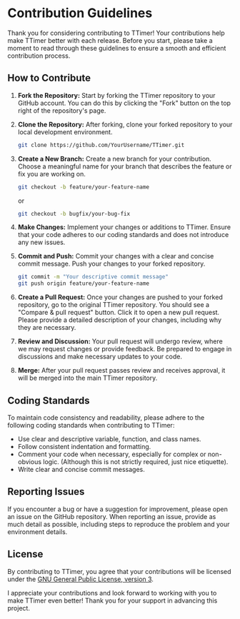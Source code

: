 # Contribution Guidelines

Thank you for considering contributing to TTimer! Your contributions help make TTimer better with each release. Before you start, please take a moment to read through these guidelines to ensure a smooth and efficient contribution process.

## How to Contribute

1. **Fork the Repository:** Start by forking the TTimer repository to your GitHub account. You can do this by clicking the "Fork" button on the top right of the repository's page.

2. **Clone the Repository:** After forking, clone your forked repository to your local development environment.

   ```bash
   git clone https://github.com/YourUsername/TTimer.git
   ```

3. **Create a New Branch:** Create a new branch for your contribution. Choose a meaningful name for your branch that describes the feature or fix you are working on.

   ```bash
   git checkout -b feature/your-feature-name
   ```

   or

   ```bash
   git checkout -b bugfix/your-bug-fix
   ```

4. **Make Changes:** Implement your changes or additions to TTimer. Ensure that your code adheres to our coding standards and does not introduce any new issues.

5. **Commit and Push:** Commit your changes with a clear and concise commit message. Push your changes to your forked repository.

   ```bash
   git commit -m "Your descriptive commit message"
   git push origin feature/your-feature-name
   ```

6. **Create a Pull Request:** Once your changes are pushed to your forked repository, go to the original TTimer repository. You should see a "Compare & pull request" button. Click it to open a new pull request. Please provide a detailed description of your changes, including why they are necessary.

7. **Review and Discussion:** Your pull request will undergo review, where we may request changes or provide feedback. Be prepared to engage in discussions and make necessary updates to your code.

8. **Merge:** After your pull request passes review and receives approval, it will be merged into the main TTimer repository.

## Coding Standards

To maintain code consistency and readability, please adhere to the following coding standards when contributing to TTimer:

- Use clear and descriptive variable, function, and class names.
- Follow consistent indentation and formatting.
- Comment your code when necessary, especially for complex or non-obvious logic. (Although this is not strictly required, just nice etiquette).
- Write clear and concise commit messages.

## Reporting Issues

If you encounter a bug or have a suggestion for improvement, please open an issue on the GitHub repository. When reporting an issue, provide as much detail as possible, including steps to reproduce the problem and your environment details.

## License

By contributing to TTimer, you agree that your contributions will be licensed under the [GNU General Public License, version 3](LICENSE).

I appreciate your contributions and look forward to working with you to make TTimer even better! Thank you for your support in advancing this project.
